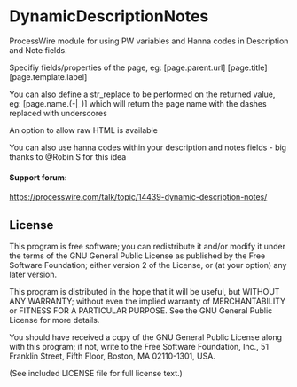 # DynamicDescriptionNotes

ProcessWire module for using PW variables and Hanna codes in Description and Note fields.

Specifiy fields/properties of the page, eg:
[page.parent.url]
[page.title]
[page.template.label]

You can also define a str_replace to be performed on the returned value, eg: [page.name.(-|_)]
which will return the page name with the dashes replaced with underscores

An option to allow raw HTML is available

You can also use hanna codes within your description and notes fields - big thanks to @Robin S for this idea


#### Support forum:

https://processwire.com/talk/topic/14439-dynamic-description-notes/


## License

This program is free software; you can redistribute it and/or
modify it under the terms of the GNU General Public License
as published by the Free Software Foundation; either version 2
of the License, or (at your option) any later version.

This program is distributed in the hope that it will be useful,
but WITHOUT ANY WARRANTY; without even the implied warranty of
MERCHANTABILITY or FITNESS FOR A PARTICULAR PURPOSE.  See the
GNU General Public License for more details.

You should have received a copy of the GNU General Public License
along with this program; if not, write to the Free Software
Foundation, Inc., 51 Franklin Street, Fifth Floor, Boston, MA  02110-1301, USA.

(See included LICENSE file for full license text.)
